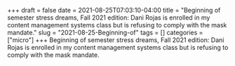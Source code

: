 +++draft = falsedate = 2021-08-25T07:03:10-04:00title = "Beginning of semester stress dreams, Fall 2021 edition: Dani Rojas is enrolled in my content management systems class but is refusing to comply with the mask mandate."slug = "2021-08-25-Beginning-of"tags = []categories = ["micro"]+++Beginning of semester stress dreams, Fall 2021 edition: Dani Rojas is enrolled in my content management systems class but is refusing to comply with the mask mandate.
